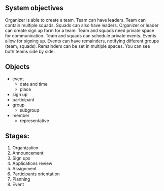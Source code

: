 ## System objectives
Organizer is able to create a team. 
Team can have leaders.
Team can contain multiple squads.
Squads can also have leaders.
Organizer or leader can create sign up form for a team.
Team and squads need private space for communication.
Team and squads can schedule private events.
Events allow for signing up.
Events can have remainders, notifying different groups (team, squads).
Remainders can be set in multiple spaces.
You can see both teams side by side.


## Objects
- event
	- date and time
	- place
- sign up
- participant
- group
	- subgroup
- member
	- representative

## Stages:
1. Organization
2. Announcement
3. Sign ups
4. Applications review
5. Assignment
6. Participants orientation
7. Planning
8. Event